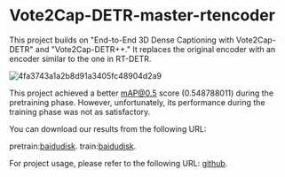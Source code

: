 # Vote2Cap-DETR-master-rtencoder
This project builds on "End-to-End 3D Dense Captioning with Vote2Cap-DETR" and "Vote2Cap-DETR++." It replaces the original encoder with an encoder similar to the one in RT-DETR.

![4fa3743a1a2b8d91a3405fc48904d2a9](https://github.com/user-attachments/assets/0e7a74e6-96c8-4b57-bc21-d8c9d8629f94)


This project achieved a better mAP@0.5 score (0.548788011) during the pretraining phase. However, unfortunately, its performance during the training phase was not as satisfactory.

You can download our results from the following URL: 

pretrain:[baidudisk](https://pan.baidu.com/s/1igjX_cAxPrjg_QBIR_ZR5Q?pwd=jxgg).
train:[baidudisk](https://pan.baidu.com/s/18kAV4zT_rif6OPrLLMcyxw?pwd=x8g3).

For project usage, please refer to the following URL: [github](https://github.com/YFMika/3D-DETR-Caption/edit/main/README.md).
